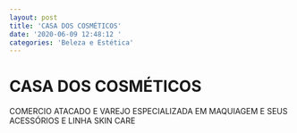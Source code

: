 ```yaml
---
layout: post
title: 'CASA DOS COSMÉTICOS'
date: '2020-06-09 12:48:12 '
categories: 'Beleza e Estética'
---
```


# CASA DOS COSMÉTICOS

COMERCIO ATACADO E VAREJO ESPECIALIZADA EM MAQUIAGEM E SEUS ACESSÓRIOS E LINHA SKIN CARE
